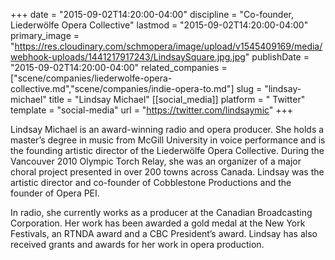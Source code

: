 +++
date = "2015-09-02T14:20:00-04:00"
discipline = "Co-founder, Liederwölfe Opera Collective"
lastmod = "2015-09-02T14:20:00-04:00"
primary_image = "https://res.cloudinary.com/schmopera/image/upload/v1545409169/media/webhook-uploads/1441217917243/LindsaySquare.jpg.jpg"
publishDate = "2015-09-02T14:20:00-04:00"
related_companies = ["scene/companies/liederwolfe-opera-collective.md","scene/companies/indie-opera-to.md"]
slug = "lindsay-michael"
title = "Lindsay Michael"
[[social_media]]
platform = " Twitter"
template = "social-media"
url = "https://twitter.com/lindsaymic"
+++

Lindsay Michael is an award-winning radio and opera producer. She holds a master’s degree in music from McGill University in voice performance and is the founding artistic director of the Liederwölfe Opera Collective. During the Vancouver 2010 Olympic Torch Relay, she was an organizer of a major choral project presented in over 200 towns across Canada. Lindsay was the artistic director and co-founder of Cobblestone Productions and the founder of Opera PEI.

In radio, she currently works as a producer at the Canadian Broadcasting Corporation. Her work has been awarded a gold medal at the New York Festivals, an RTNDA award and a CBC President’s award. Lindsay has also received grants and awards for her work in opera production.

